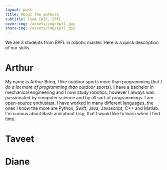 ```yaml
---
layout: post
title: About the authors
subtitle: Team CHIC, EPFL
cover-img: /assets/img/epfl.jpg
share-img: /assets/img/epfl.jpg
---
```


We are 3 students from EPFL in robotic master. Here is a quick description of our skills.

# Arthur 

My name is Arthur Bricq, I like outdoor sports more than programming (*but I do a lot more of programming than outdoor sports*). I have a bachelor in mechanical engineering and I now study robotics, however I always was passionated by computer science and by all sort of programmings. I am open-source enthusiast. I have worked in many different languages, the ones I know the more are Python, Swift, Java, Javascript, C++ and Matlab. I'm curious about Bash and about Lisp, that I would like to learn when I find time. 

# Taveet

# Diane
